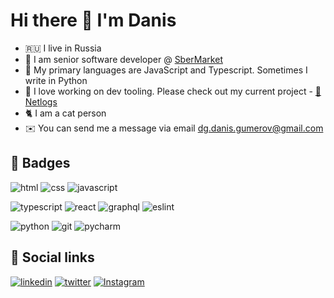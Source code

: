# Hi there 👋 I'm Danis

* 🇷🇺 I live in Russia
* 🏢 I am senior software developer @ [SberMarket](https://sbermarket.ru/about)
* 🐒 My primary languages are JavaScript and Typescript. Sometimes I write in Python
* 🧰 I love working on dev tooling. Please check out my current project - [📜 Netlogs](https://github.com/Artboomy/netlogs)
* 🐈 I am a cat person
* ✉️ You can send me a message via email [dg.danis.gumerov@gmail.com](mailto:dg.danis.gumerov@gmail.com)


## 🏅 Badges
 ![html](https://img.shields.io/badge/html%20-%23E34F26.svg?&style=for-the-badge&logo=html5&logoColor=white)
 ![css](https://img.shields.io/badge/css%20-%231572B6.svg?&style=for-the-badge&logo=css3&logoColor=white)
 ![javascript](https://img.shields.io/badge/javascript%20-%23323330.svg?&style=for-the-badge&logo=javascript&logoColor=%23F7DF1E)
 
 ![typescript](https://img.shields.io/badge/typescript-%23007ACC.svg?style=for-the-badge&logo=typescript&logoColor=white)
 ![react](https://img.shields.io/badge/react-%2320232a.svg?style=for-the-badge&logo=react&logoColor=%2361DAFB)
 ![graphql](https://img.shields.io/badge/-GraphQL-E10098?style=for-the-badge&logo=graphql&logoColor=white)
 ![eslint](https://img.shields.io/badge/ESLint-4B3263?style=for-the-badge&logo=eslint&logoColor=white)
 
 ![python](https://img.shields.io/badge/python-%2314354C.svg?style=for-the-badge&logo=python&logoColor=white)
 ![git](https://img.shields.io/badge/git%20-%23F05033.svg?&style=for-the-badge&logo=git&logoColor=white) 
 ![pycharm](https://img.shields.io/badge/pycharm-%23000000.svg?&style=for-the-badge&logo=pycharm&logoColor=white)

## 🤝 Social links
[![linkedin](https://img.shields.io/badge/linkedin%20-%230077B5.svg?&style=for-the-badge&logo=linkedin&logoColor=white)](https://www.linkedin.com/in/danis-gumerov) 
[![twitter](https://img.shields.io/badge/Twitter%20-%231DA1F2.svg?&style=for-the-badge&logo=Twitter&logoColor=white)](https://twitter.com/Artboomy)
[![Instagram](https://img.shields.io/badge/Instagram%20-orange.svg?&style=for-the-badge&logo=Instagram&logoColor=white)](https://www.instagram.com/certainredfox/)
